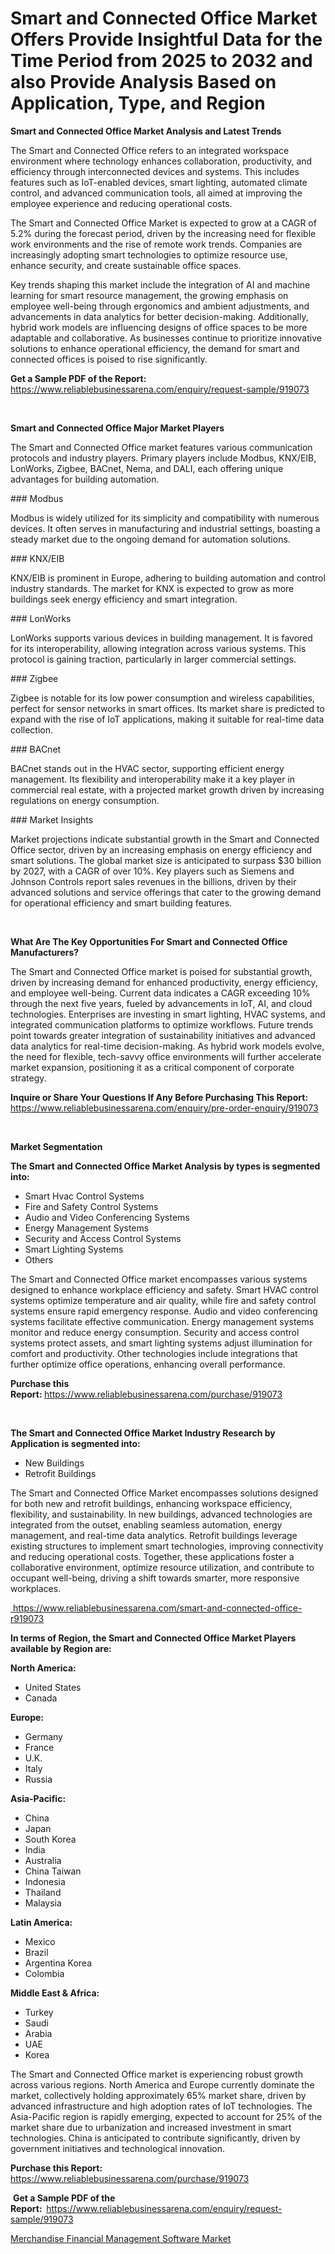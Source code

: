 <p><h1>Smart and Connected Office Market Offers Provide Insightful Data for the Time Period from 2025 to 2032 and also Provide Analysis Based on Application, Type, and Region</h1></p><p><strong>Smart and Connected Office Market Analysis and Latest Trends</strong></p>
<p><p>The Smart and Connected Office refers to an integrated workspace environment where technology enhances collaboration, productivity, and efficiency through interconnected devices and systems. This includes features such as IoT-enabled devices, smart lighting, automated climate control, and advanced communication tools, all aimed at improving the employee experience and reducing operational costs.</p><p>The Smart and Connected Office Market is expected to grow at a CAGR of 5.2% during the forecast period, driven by the increasing need for flexible work environments and the rise of remote work trends. Companies are increasingly adopting smart technologies to optimize resource use, enhance security, and create sustainable office spaces. </p><p>Key trends shaping this market include the integration of AI and machine learning for smart resource management, the growing emphasis on employee well-being through ergonomics and ambient adjustments, and advancements in data analytics for better decision-making. Additionally, hybrid work models are influencing designs of office spaces to be more adaptable and collaborative. As businesses continue to prioritize innovative solutions to enhance operational efficiency, the demand for smart and connected offices is poised to rise significantly.</p></p>
<p><strong>Get a Sample PDF of the Report:&nbsp;</strong> <a href="https://www.reliablebusinessarena.com/enquiry/request-sample/919073?utm_campaign=2936&utm_medium=2&utm_source=Github&utm_content=ia&utm_term=07032025&utm_id=smart-and-connected-office">https://www.reliablebusinessarena.com/enquiry/request-sample/919073</a></p>
<p>&nbsp;</p>
<p><strong>Smart and Connected Office Major Market Players</strong></p>
<p><p>The Smart and Connected Office market features various communication protocols and industry players. Primary players include Modbus, KNX/EIB, LonWorks, Zigbee, BACnet, Nema, and DALI, each offering unique advantages for building automation.</p><p>### Modbus</p><p>Modbus is widely utilized for its simplicity and compatibility with numerous devices. It often serves in manufacturing and industrial settings, boasting a steady market due to the ongoing demand for automation solutions.</p><p>### KNX/EIB</p><p>KNX/EIB is prominent in Europe, adhering to building automation and control industry standards. The market for KNX is expected to grow as more buildings seek energy efficiency and smart integration. </p><p>### LonWorks</p><p>LonWorks supports various devices in building management. It is favored for its interoperability, allowing integration across various systems. This protocol is gaining traction, particularly in larger commercial settings.</p><p>### Zigbee</p><p>Zigbee is notable for its low power consumption and wireless capabilities, perfect for sensor networks in smart offices. Its market share is predicted to expand with the rise of IoT applications, making it suitable for real-time data collection.</p><p>### BACnet</p><p>BACnet stands out in the HVAC sector, supporting efficient energy management. Its flexibility and interoperability make it a key player in commercial real estate, with a projected market growth driven by increasing regulations on energy consumption.</p><p>### Market Insights</p><p>Market projections indicate substantial growth in the Smart and Connected Office sector, driven by an increasing emphasis on energy efficiency and smart solutions. The global market size is anticipated to surpass $30 billion by 2027, with a CAGR of over 10%. Key players such as Siemens and Johnson Controls report sales revenues in the billions, driven by their advanced solutions and service offerings that cater to the growing demand for operational efficiency and smart building features.</p></p>
<p>&nbsp;</p>
<p><strong>What Are The Key Opportunities For Smart and Connected Office Manufacturers?</strong></p>
<p><p>The Smart and Connected Office market is poised for substantial growth, driven by increasing demand for enhanced productivity, energy efficiency, and employee well-being. Current data indicates a CAGR exceeding 10% through the next five years, fueled by advancements in IoT, AI, and cloud technologies. Enterprises are investing in smart lighting, HVAC systems, and integrated communication platforms to optimize workflows. Future trends point towards greater integration of sustainability initiatives and advanced data analytics for real-time decision-making. As hybrid work models evolve, the need for flexible, tech-savvy office environments will further accelerate market expansion, positioning it as a critical component of corporate strategy.</p></p>
<p><strong>Inquire or Share Your Questions If Any Before Purchasing This Report:</strong> <a href="https://www.reliablebusinessarena.com/enquiry/pre-order-enquiry/919073?utm_campaign=2936&utm_medium=2&utm_source=Github&utm_content=ia&utm_term=07032025&utm_id=smart-and-connected-office">https://www.reliablebusinessarena.com/enquiry/pre-order-enquiry/919073</a></p>
<p>&nbsp;</p>
<p><strong>Market Segmentation</strong></p>
<p><strong>The Smart and Connected Office Market Analysis by types is segmented into:</strong></p>
<p><ul><li>Smart Hvac Control Systems</li><li>Fire and Safety Control Systems</li><li>Audio and Video Conferencing Systems</li><li>Energy Management Systems</li><li>Security and Access Control Systems</li><li>Smart Lighting Systems</li><li>Others</li></ul></p>
<p><p>The Smart and Connected Office market encompasses various systems designed to enhance workplace efficiency and safety. Smart HVAC control systems optimize temperature and air quality, while fire and safety control systems ensure rapid emergency response. Audio and video conferencing systems facilitate effective communication. Energy management systems monitor and reduce energy consumption. Security and access control systems protect assets, and smart lighting systems adjust illumination for comfort and productivity. Other technologies include integrations that further optimize office operations, enhancing overall performance.</p></p>
<p><strong>Purchase this Report:&nbsp;</strong><a href="https://www.reliablebusinessarena.com/purchase/919073?utm_campaign=2936&utm_medium=2&utm_source=Github&utm_content=ia&utm_term=07032025&utm_id=smart-and-connected-office">https://www.reliablebusinessarena.com/purchase/919073</a></p>
<p>&nbsp;</p>
<p><strong>The Smart and Connected Office Market Industry Research by Application is segmented into:</strong></p>
<p><ul><li>New Buildings</li><li>Retrofit Buildings</li></ul></p>
<p><p>The Smart and Connected Office Market encompasses solutions designed for both new and retrofit buildings, enhancing workspace efficiency, flexibility, and sustainability. In new buildings, advanced technologies are integrated from the outset, enabling seamless automation, energy management, and real-time data analytics. Retrofit buildings leverage existing structures to implement smart technologies, improving connectivity and reducing operational costs. Together, these applications foster a collaborative environment, optimize resource utilization, and contribute to occupant well-being, driving a shift towards smarter, more responsive workplaces.</p></p>
<p><a href="https://www.reliablebusinessarena.com/smart-and-connected-office-r919073?utm_campaign=2936&utm_medium=2&utm_source=Github&utm_content=ia&utm_term=07032025&utm_id=smart-and-connected-office">&nbsp;https://www.reliablebusinessarena.com/smart-and-connected-office-r919073</a></p>
<p><strong>In terms of Region, the Smart and Connected Office Market Players available by Region are:</strong></p>
<p>
    <p> <strong> North America: </strong>
        <ul>
            <li>United States</li>
            <li>Canada</li>
        </ul>
        </p> 
    <p> <strong> Europe: </strong>
        <ul>
            <li>Germany</li>
            <li>France</li>
            <li>U.K.</li>
            <li>Italy</li>
            <li>Russia</li>
        </ul>
        </p> 
    <p> <strong> Asia-Pacific: </strong>
        <ul>
            <li>China</li>
            <li>Japan</li>
            <li>South Korea</li>
            <li>India</li>
            <li>Australia</li>
            <li>China Taiwan</li>
            <li>Indonesia</li>
            <li>Thailand</li>
            <li>Malaysia</li>
        </ul>
        </p> 
    <p> <strong> Latin America: </strong>
        <ul>
            <li>Mexico</li>
            <li>Brazil</li>
            <li>Argentina Korea</li>
            <li>Colombia</li>
        </ul>
        </p> 
    <p> <strong> Middle East & Africa: </strong>
        <ul>
            <li>Turkey</li>
            <li>Saudi</li>
            <li>Arabia</li>
            <li>UAE</li>
            <li>Korea</li>
        </ul>
    </p>
    </p>
<p><p>The Smart and Connected Office market is experiencing robust growth across various regions. North America and Europe currently dominate the market, collectively holding approximately 65% market share, driven by advanced infrastructure and high adoption rates of IoT technologies. The Asia-Pacific region is rapidly emerging, expected to account for 25% of the market share due to urbanization and increased investment in smart technologies. China is anticipated to contribute significantly, driven by government initiatives and technological innovation.</p></p>
<p><strong>Purchase this Report: </strong><a href="https://www.reliablebusinessarena.com/purchase/919073?utm_campaign=2936&utm_medium=2&utm_source=Github&utm_content=ia&utm_term=07032025&utm_id=smart-and-connected-office">https://www.reliablebusinessarena.com/purchase/919073</a></p>
<p>&nbsp;<strong>Get a Sample PDF of the Report:&nbsp;&nbsp;</strong><a href="https://www.reliablebusinessarena.com/enquiry/request-sample/919073?utm_campaign=2936&utm_medium=2&utm_source=Github&utm_content=ia&utm_term=07032025&utm_id=smart-and-connected-office">https://www.reliablebusinessarena.com/enquiry/request-sample/919073</a></p>
<p><strong></strong></p>
<p><p><a href="https://github.com/curinbucan9/Market-Research-Report-List-1/blob/main/merchandise-financial-management-software-market.md?utm_campaign=2936&utm_medium=2&utm_source=Github&utm_content=ia&utm_term=07032025&utm_id=smart-and-connected-office">Merchandise Financial Management Software Market</a></p></p>